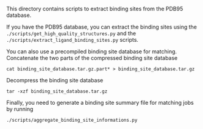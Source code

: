 This directory contains scripts to extract binding sites from the PDB95 database.

If you have the PDB95 database, you can extract the binding sites using the `./scripts/get_high_quality_structures.py` and the `./scripts/extract_ligand_binding_sites.py` scripts.

You can also use a precompiled binding site database for matching. Concatenate the two parts of the compressed binding site database
```
cat binding_site_database.tar.gz.part* > binding_site_database.tar.gz
```
Decompress the binding site database
```
tar -xzf binding_site_database.tar.gz
```

Finally, you need to generate a binding site summary file for matching jobs by running
```
./scripts/aggregate_binding_site_informations.py
```
